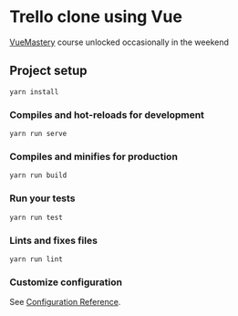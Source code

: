 # Trello clone using Vue

[VueMastery](https://www.vuemastery.com/courses/watch-us-build-trello-clone) course unlocked occasionally in the weekend

## Project setup
```
yarn install
```

### Compiles and hot-reloads for development
```
yarn run serve
```

### Compiles and minifies for production
```
yarn run build
```

### Run your tests
```
yarn run test
```

### Lints and fixes files
```
yarn run lint
```

### Customize configuration
See [Configuration Reference](https://cli.vuejs.org/config/).

